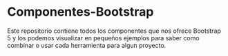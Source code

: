 # Componentes-Bootstrap
Este repositorio contiene todos los componentes que nos ofrece Bootstrap 5 y los podemos visualizar en pequeños ejemplos para saber como combinar o usar cada herramienta para algun proyecto.
